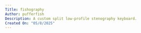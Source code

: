 ```yaml
---
Title: fishography
Author: pufferfish
Description: A custom split low-profile stenography keyboard.
Created On: "05/8/2025"
---
```

